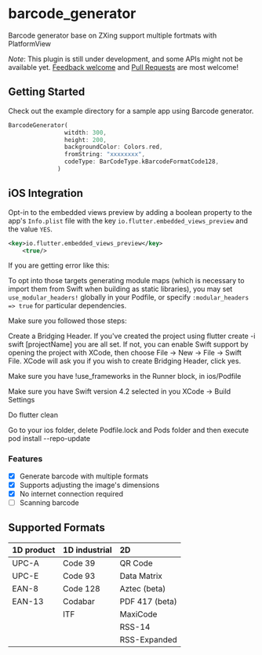 # barcode_generator

Barcode generator base on ZXing support multiple fortmats with PlatformView

_Note_: This plugin is still under development, and some APIs might not be available yet. [Feedback welcome](https://github.com/iHunterX/barcode_generator/issues) and [Pull Requests](https://github.com/iHunterX/barcode_generator/pulls) are most welcome!

## Getting Started

Check out the example directory for a sample app using Barcode generator.

```dart
BarcodeGenerator(
                witdth: 300,
                height: 200,
                backgroundColor: Colors.red,
                fromString: "xxxxxxxx",
                codeType: BarCodeType.kBarcodeFormatCode128,
              )
```

## iOS Integration

Opt-in to the embedded views preview by adding a boolean property to the app's `Info.plist` file with the key `io.flutter.embedded_views_preview` and the value `YES`.

```xml
<key>io.flutter.embedded_views_preview</key>
    <true/>
```

If you are getting error like this:

To opt into those targets generating module maps (which is necessary to import them from Swift when building as
    static libraries), you may set `use_modular_headers!` globally in your Podfile, or specify `:modular_headers => true` for particular dependencies.

Make sure you followed those steps:

Create a Bridging Header.
If you've created the project using flutter create -i swift [projectName] you are all set. If not, you can enable Swift support by opening the project with XCode, then choose File -> New -> File -> Swift File. XCode will ask you if you wish to create Bridging Header, click yes.

Make sure you have !use_frameworks in the Runner block, in ios/Podfile

Make sure you have Swift version 4.2 selected in you XCode -> Build Settings

Do flutter clean

Go to your ios folder, delete Podfile.lock and Pods folder and then execute pod install --repo-update

### Features

- [x] Generate barcode with multiple formats
- [x] Supports adjusting the image's dimensions
- [x] No internet connection required
- [ ] Scanning barcode

## Supported Formats

| 1D product | 1D industrial | 2D             |
|:-----------|:--------------|:---------------|
| UPC-A      | Code 39       | QR Code        |
| UPC-E      | Code 93       | Data Matrix    |
| EAN-8      | Code 128      | Aztec (beta)   |
| EAN-13     | Codabar       | PDF 417 (beta) |
|            | ITF           | MaxiCode       |
|            |               | RSS-14         |
|            |               | RSS-Expanded   |


